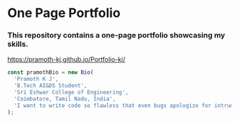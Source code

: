 # One Page Portfolio
### This repository contains a one-page portfolio showcasing my skills.

https://pramoth-kj.github.io/Portfolio-kj/

```js
const pramothBio = new Bio(
  'Pramoth K J',
  'B.Tech AI&DS Student',
  'Sri Eshwar College of Engineering',
  'Coimbatore, Tamil Nadu, India',
  'I want to write code so flawless that even bugs apologize for intruding!'
);
```




